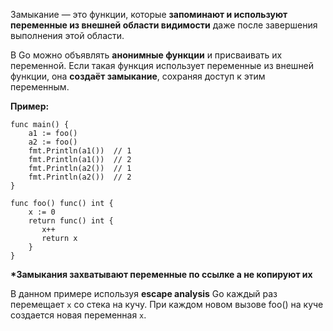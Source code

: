 Замыкание — это функции, которые **запоминают и используют переменные из внешней области видимости** даже после завершения выполнения этой области.

В Go можно объявлять **анонимные функции** и присваивать их переменной. Если такая функция использует переменные из внешней функции, она **создаёт замыкание**, сохраняя доступ к этим переменным.

**Пример:**

```
func main() {  
    a1 := foo()
    a2 := foo()
    fmt.Println(a1())  // 1
    fmt.Println(a1())  // 2
    fmt.Println(a2())  // 1
    fmt.Println(a2())  // 2
}  
  
func foo() func() int {  
    x := 0  
    return func() int {  
       x++  
       return x  
    }  
}
```

**\*Замыкания захватывают переменные по ссылке а не копируют их**

В данном примере используя **escape analysis** Go каждый раз перемещает `x` со стека на кучу.
При каждом новом вызове foo() на куче создается новая переменная `x`.